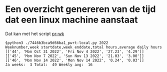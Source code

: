 # Een overzicht genereren van de tijd dat een linux machine aanstaat

Dat kan met het script <a href="https://github.com/MatthewBuchananAstley/pr-wk">pr-wk</a>

    $python3 ./7446b3bca9d66ba1_pwrt-local.py 2022
    Weeknumber,week startdate,week enddate,total hours,average daily hours
    [['44', 'Mon Oct 31 2022', 'Fri Nov 4 2022', '27.23', '4.29']]
    [['45', 'Mon Nov 7 2022', 'Sun Nov 13 2022', '21.03', '3.00']]
    [['46', 'Mon Nov 14 2022', 'Mon Nov 14 2022', '0.24', '0.03']]
    Ja weeks:  3 Total:  49 Weekly avg:  16
